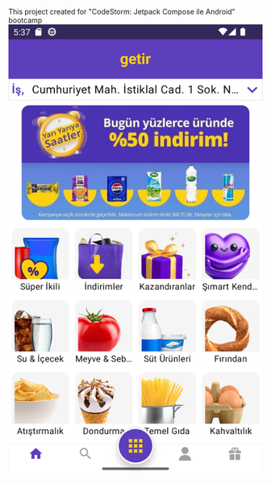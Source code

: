 This project created for "CodeStorm: Jetpack Compose ile Android" bootcamp
![App Screenshot](https://github.com/sSal1h/JatpackCOdev6/blob/main/JatpackCOdev6Screenshot.png)
